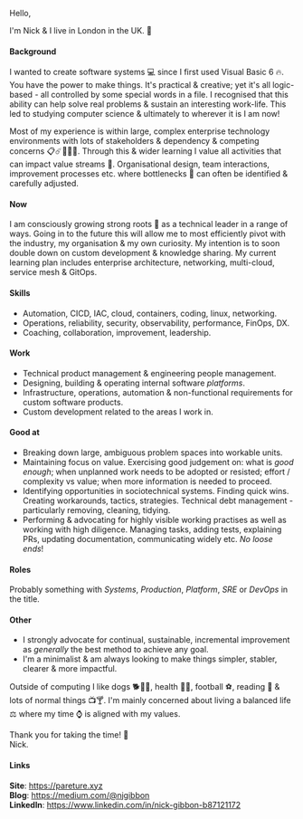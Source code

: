 Hello,

I'm Nick & I live in London in the UK. :city_sunrise:

#### Background
I wanted to create software systems :computer: since I first used Visual Basic 6 🔥. You have the power to make things. It's practical & creative; yet it's all logic-based - all controlled by some special words in a file. I recognised that this ability can help solve real problems & sustain an interesting work-life. This led to studying computer science & ultimately to wherever it is I am now!

Most of my experience is within large, complex enterprise technology environments with lots of stakeholders & dependency & competing concerns :clipboard::comet::office::rainbow::crystal_ball:. Through this & wider learning I value all activities that can impact value streams :rocket:. Organisational design, team interactions, improvement processes etc. where bottlenecks :champagne: can often be identified & carefully adjusted.

#### Now
I am consciously growing strong roots 🌳 as a technical leader in a range of ways. Going in to the future this will allow me to most efficiently pivot with the industry, my organisation & my own curiosity. My intention is to soon double down on custom development & knowledge sharing. My current learning plan includes enterprise architecture, networking, multi-cloud, service mesh & GitOps.

#### Skills
* Automation, CICD, IAC, cloud, containers, coding, linux, networking.
* Operations, reliability, security, observability, performance, FinOps, DX.
* Coaching, collaboration, improvement, leadership.

#### Work
* Technical product management & engineering people management.
* Designing, building & operating internal software *platforms*.
* Infrastructure, operations, automation & non-functional requirements for custom software products.
* Custom development related to the areas I work in.

#### Good at
* Breaking down large, ambiguous problem spaces into workable units.
* Maintaining focus on value. Exercising good judgement on: what is *good enough*; when unplanned work needs to be adopted or resisted; effort / complexity vs value; when more information is needed to proceed.
* Identifying opportunities in sociotechnical systems. Finding quick wins. Creating workarounds, tactics, strategies. Technical debt management - particularly removing, cleaning, tidying.
* Performing & advocating for highly visible working practises as well as working with high diligence. Managing tasks, adding tests, explaining PRs, updating documentation, communicating widely etc. *No loose ends*!

#### Roles
Probably something with *Systems*, *Production*, *Platform*, *SRE* or *DevOps* in the title.

#### Other
* I strongly advocate for continual, sustainable, incremental improvement as *generally* the best method to achieve any goal. 
* I'm a minimalist & am always looking to make things simpler, stabler, clearer & more impactful. 

Outside of computing I like dogs 🐕🐕‍🦺, health :herb::muscle:, football :soccer:, reading :scroll: & lots of normal things :tv::cocktail:. I'm mainly concerned about living a balanced life :balance_scale: where my time :watch: is aligned with my values.


Thank you for taking the time! :beers:   
Nick.

#### Links
**Site**: https://pareture.xyz  
**Blog**: https://medium.com/@njgibbon  
**LinkedIn**: https://www.linkedin.com/in/nick-gibbon-b87121172
